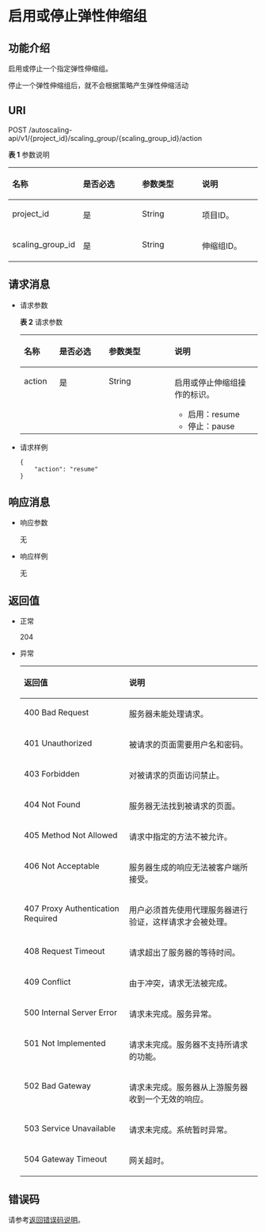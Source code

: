 # 启用或停止弹性伸缩组<a name="ZH-CN_TOPIC_0043063017"></a>

## 功能介绍<a name="section44766395"></a>

启用或停止一个指定弹性伸缩组。

停止一个弹性伸缩组后，就不会根据策略产生弹性伸缩活动

## URI<a name="section244376"></a>

POST /autoscaling-api/v1/\{project\_id\}/scaling\_group/\{scaling\_group\_id\}/action

**表 1**  参数说明

<a name="table37174709"></a>
<table><thead align="left"><tr id="row12886548"><th class="cellrowborder" valign="top" width="25%" id="mcps1.2.5.1.1"><p id="p37177477"><a name="p37177477"></a><a name="p37177477"></a>名称</p>
</th>
<th class="cellrowborder" valign="top" width="25%" id="mcps1.2.5.1.2"><p id="p58585662"><a name="p58585662"></a><a name="p58585662"></a>是否必选</p>
</th>
<th class="cellrowborder" valign="top" width="25%" id="mcps1.2.5.1.3"><p id="p47818216"><a name="p47818216"></a><a name="p47818216"></a>参数类型</p>
</th>
<th class="cellrowborder" valign="top" width="25%" id="mcps1.2.5.1.4"><p id="p48070315"><a name="p48070315"></a><a name="p48070315"></a>说明</p>
</th>
</tr>
</thead>
<tbody><tr id="row1381422"><td class="cellrowborder" valign="top" width="25%" headers="mcps1.2.5.1.1 "><p id="p44786329"><a name="p44786329"></a><a name="p44786329"></a>project_id</p>
</td>
<td class="cellrowborder" valign="top" width="25%" headers="mcps1.2.5.1.2 "><p id="p3814037"><a name="p3814037"></a><a name="p3814037"></a>是</p>
</td>
<td class="cellrowborder" valign="top" width="25%" headers="mcps1.2.5.1.3 "><p id="p40501577"><a name="p40501577"></a><a name="p40501577"></a>String</p>
</td>
<td class="cellrowborder" valign="top" width="25%" headers="mcps1.2.5.1.4 "><p id="p36520930"><a name="p36520930"></a><a name="p36520930"></a>项目ID。</p>
</td>
</tr>
<tr id="row64858964"><td class="cellrowborder" valign="top" width="25%" headers="mcps1.2.5.1.1 "><p id="p19084765"><a name="p19084765"></a><a name="p19084765"></a>scaling_group_id</p>
</td>
<td class="cellrowborder" valign="top" width="25%" headers="mcps1.2.5.1.2 "><p id="p2362138"><a name="p2362138"></a><a name="p2362138"></a>是</p>
</td>
<td class="cellrowborder" valign="top" width="25%" headers="mcps1.2.5.1.3 "><p id="p57115508"><a name="p57115508"></a><a name="p57115508"></a>String</p>
</td>
<td class="cellrowborder" valign="top" width="25%" headers="mcps1.2.5.1.4 "><p id="p62953426"><a name="p62953426"></a><a name="p62953426"></a>伸缩组ID。</p>
</td>
</tr>
</tbody>
</table>

## 请求消息<a name="section2199391"></a>

-   请求参数

    **表 2**  请求参数

    <a name="table42688671"></a>
    <table><thead align="left"><tr id="row6074405"><th class="cellrowborder" valign="top" width="14.85148514851485%" id="mcps1.2.5.1.1"><p id="p22264835"><a name="p22264835"></a><a name="p22264835"></a>名称</p>
    </th>
    <th class="cellrowborder" valign="top" width="20.792079207920793%" id="mcps1.2.5.1.2"><p id="p58621221"><a name="p58621221"></a><a name="p58621221"></a>是否必选</p>
    </th>
    <th class="cellrowborder" valign="top" width="27.722772277227726%" id="mcps1.2.5.1.3"><p id="p50698484"><a name="p50698484"></a><a name="p50698484"></a>参数类型</p>
    </th>
    <th class="cellrowborder" valign="top" width="36.633663366336634%" id="mcps1.2.5.1.4"><p id="p12936535"><a name="p12936535"></a><a name="p12936535"></a>说明</p>
    </th>
    </tr>
    </thead>
    <tbody><tr id="row41226423"><td class="cellrowborder" valign="top" width="14.85148514851485%" headers="mcps1.2.5.1.1 "><p id="p51005947"><a name="p51005947"></a><a name="p51005947"></a>action</p>
    </td>
    <td class="cellrowborder" valign="top" width="20.792079207920793%" headers="mcps1.2.5.1.2 "><p id="p37841036"><a name="p37841036"></a><a name="p37841036"></a>是</p>
    </td>
    <td class="cellrowborder" valign="top" width="27.722772277227726%" headers="mcps1.2.5.1.3 "><p id="p45225041"><a name="p45225041"></a><a name="p45225041"></a>String</p>
    </td>
    <td class="cellrowborder" valign="top" width="36.633663366336634%" headers="mcps1.2.5.1.4 "><p id="p3552977619244"><a name="p3552977619244"></a><a name="p3552977619244"></a>启用或停止伸缩组操作的标识。</p>
    <a name="ul6530813782310"></a><a name="ul6530813782310"></a><ul id="ul6530813782310"><li>启用：resume</li><li>停止：pause</li></ul>
    </td>
    </tr>
    </tbody>
    </table>


-   请求样例

    ```
    {
        "action": "resume"
    }
    ```


## 响应消息<a name="section19794519"></a>

-   响应参数

    无

-   响应样例

    无


## 返回值<a name="section43932946"></a>

-   正常

    204

-   异常

    <a name="table24812117"></a>
    <table><thead align="left"><tr id="row10022287"><th class="cellrowborder" valign="top" width="44.17%" id="mcps1.1.3.1.1"><p id="p6498885"><a name="p6498885"></a><a name="p6498885"></a>返回值</p>
    </th>
    <th class="cellrowborder" valign="top" width="55.83%" id="mcps1.1.3.1.2"><p id="p56647676"><a name="p56647676"></a><a name="p56647676"></a>说明</p>
    </th>
    </tr>
    </thead>
    <tbody><tr id="row25059035"><td class="cellrowborder" valign="top" width="44.17%" headers="mcps1.1.3.1.1 "><p id="p16515979"><a name="p16515979"></a><a name="p16515979"></a>400 Bad Request</p>
    </td>
    <td class="cellrowborder" valign="top" width="55.83%" headers="mcps1.1.3.1.2 "><p id="p62725940"><a name="p62725940"></a><a name="p62725940"></a>服务器未能处理请求。</p>
    </td>
    </tr>
    <tr id="row27662549"><td class="cellrowborder" valign="top" width="44.17%" headers="mcps1.1.3.1.1 "><p id="p26073957"><a name="p26073957"></a><a name="p26073957"></a>401 Unauthorized</p>
    </td>
    <td class="cellrowborder" valign="top" width="55.83%" headers="mcps1.1.3.1.2 "><p id="p31615745"><a name="p31615745"></a><a name="p31615745"></a>被请求的页面需要用户名和密码。</p>
    </td>
    </tr>
    <tr id="row16106256"><td class="cellrowborder" valign="top" width="44.17%" headers="mcps1.1.3.1.1 "><p id="p29538346"><a name="p29538346"></a><a name="p29538346"></a>403 Forbidden</p>
    </td>
    <td class="cellrowborder" valign="top" width="55.83%" headers="mcps1.1.3.1.2 "><p id="p43795845"><a name="p43795845"></a><a name="p43795845"></a>对被请求的页面访问禁止。</p>
    </td>
    </tr>
    <tr id="row58618290"><td class="cellrowborder" valign="top" width="44.17%" headers="mcps1.1.3.1.1 "><p id="p50461073"><a name="p50461073"></a><a name="p50461073"></a>404 Not Found</p>
    </td>
    <td class="cellrowborder" valign="top" width="55.83%" headers="mcps1.1.3.1.2 "><p id="p60815108"><a name="p60815108"></a><a name="p60815108"></a>服务器无法找到被请求的页面。</p>
    </td>
    </tr>
    <tr id="row10465065"><td class="cellrowborder" valign="top" width="44.17%" headers="mcps1.1.3.1.1 "><p id="p42363926"><a name="p42363926"></a><a name="p42363926"></a>405 Method Not Allowed</p>
    </td>
    <td class="cellrowborder" valign="top" width="55.83%" headers="mcps1.1.3.1.2 "><p id="p8925963"><a name="p8925963"></a><a name="p8925963"></a>请求中指定的方法不被允许。</p>
    </td>
    </tr>
    <tr id="row13224809"><td class="cellrowborder" valign="top" width="44.17%" headers="mcps1.1.3.1.1 "><p id="p64576574"><a name="p64576574"></a><a name="p64576574"></a>406 Not Acceptable</p>
    </td>
    <td class="cellrowborder" valign="top" width="55.83%" headers="mcps1.1.3.1.2 "><p id="p63319983"><a name="p63319983"></a><a name="p63319983"></a>服务器生成的响应无法被客户端所接受。</p>
    </td>
    </tr>
    <tr id="row33008942"><td class="cellrowborder" valign="top" width="44.17%" headers="mcps1.1.3.1.1 "><p id="p56478678"><a name="p56478678"></a><a name="p56478678"></a>407 Proxy Authentication Required</p>
    </td>
    <td class="cellrowborder" valign="top" width="55.83%" headers="mcps1.1.3.1.2 "><p id="p11370190"><a name="p11370190"></a><a name="p11370190"></a>用户必须首先使用代理服务器进行验证，这样请求才会被处理。</p>
    </td>
    </tr>
    <tr id="row35222847"><td class="cellrowborder" valign="top" width="44.17%" headers="mcps1.1.3.1.1 "><p id="p34478387"><a name="p34478387"></a><a name="p34478387"></a>408 Request Timeout</p>
    </td>
    <td class="cellrowborder" valign="top" width="55.83%" headers="mcps1.1.3.1.2 "><p id="p41285963"><a name="p41285963"></a><a name="p41285963"></a>请求超出了服务器的等待时间。</p>
    </td>
    </tr>
    <tr id="row36029352"><td class="cellrowborder" valign="top" width="44.17%" headers="mcps1.1.3.1.1 "><p id="p32696434"><a name="p32696434"></a><a name="p32696434"></a>409 Conflict</p>
    </td>
    <td class="cellrowborder" valign="top" width="55.83%" headers="mcps1.1.3.1.2 "><p id="p31165525"><a name="p31165525"></a><a name="p31165525"></a>由于冲突，请求无法被完成。</p>
    </td>
    </tr>
    <tr id="row12054271"><td class="cellrowborder" valign="top" width="44.17%" headers="mcps1.1.3.1.1 "><p id="p36871865"><a name="p36871865"></a><a name="p36871865"></a>500 Internal Server Error</p>
    </td>
    <td class="cellrowborder" valign="top" width="55.83%" headers="mcps1.1.3.1.2 "><p id="p33831071"><a name="p33831071"></a><a name="p33831071"></a>请求未完成。服务异常。</p>
    </td>
    </tr>
    <tr id="row36044191"><td class="cellrowborder" valign="top" width="44.17%" headers="mcps1.1.3.1.1 "><p id="p33898355"><a name="p33898355"></a><a name="p33898355"></a>501 Not Implemented</p>
    </td>
    <td class="cellrowborder" valign="top" width="55.83%" headers="mcps1.1.3.1.2 "><p id="p61412264"><a name="p61412264"></a><a name="p61412264"></a>请求未完成。服务器不支持所请求的功能。</p>
    </td>
    </tr>
    <tr id="row15839470"><td class="cellrowborder" valign="top" width="44.17%" headers="mcps1.1.3.1.1 "><p id="p7928727"><a name="p7928727"></a><a name="p7928727"></a>502 Bad Gateway</p>
    </td>
    <td class="cellrowborder" valign="top" width="55.83%" headers="mcps1.1.3.1.2 "><p id="p38247156"><a name="p38247156"></a><a name="p38247156"></a>请求未完成。服务器从上游服务器收到一个无效的响应。</p>
    </td>
    </tr>
    <tr id="row8680090"><td class="cellrowborder" valign="top" width="44.17%" headers="mcps1.1.3.1.1 "><p id="p31998689"><a name="p31998689"></a><a name="p31998689"></a>503 Service Unavailable</p>
    </td>
    <td class="cellrowborder" valign="top" width="55.83%" headers="mcps1.1.3.1.2 "><p id="p41757008"><a name="p41757008"></a><a name="p41757008"></a>请求未完成。系统暂时异常。</p>
    </td>
    </tr>
    <tr id="row40268759"><td class="cellrowborder" valign="top" width="44.17%" headers="mcps1.1.3.1.1 "><p id="p40544022"><a name="p40544022"></a><a name="p40544022"></a>504 Gateway Timeout</p>
    </td>
    <td class="cellrowborder" valign="top" width="55.83%" headers="mcps1.1.3.1.2 "><p id="p62840338"><a name="p62840338"></a><a name="p62840338"></a>网关超时。</p>
    </td>
    </tr>
    </tbody>
    </table>


## 错误码<a name="section17669131616110"></a>

请参考[返回错误码说明](返回错误码说明.md)。

